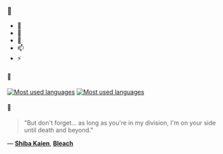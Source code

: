 ### 👋

- 🔭
- 🌱
- 💬
- 📫
- ⚡

#### 🧏

[![Most used languages](https://github-readme-stats-aynah.vercel.app/api/top-langs/?username=aynh&theme=solarized-dark&langs_count=6&layout=compact&hide_title=true)](https://github.com/anuraghazra/github-readme-stats#gh-dark-mode-only)
[![Most used languages](https://github-readme-stats-aynah.vercel.app/api/top-langs/?username=aynh&theme=solarized-light&langs_count=6&layout=compact&hide_title=true)](https://github.com/anuraghazra/github-readme-stats#gh-light-mode-only)

#### 💬

> "But don't forget... as long as you're in my division, I'm on your side until death and beyond."

&mdash; [**Shiba Kaien**](https://myanimelist.net/character.php?q=Shiba%20Kaien&cat=character), [**Bleach**](https://myanimelist.net/search/all?q=Bleach&cat=all)
